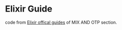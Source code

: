 # Elixir Guide
code from [Elixir offical guides](https://elixir-lang.org/getting-started/mix-otp/introduction-to-mix.html) of MIX AND OTP section.
